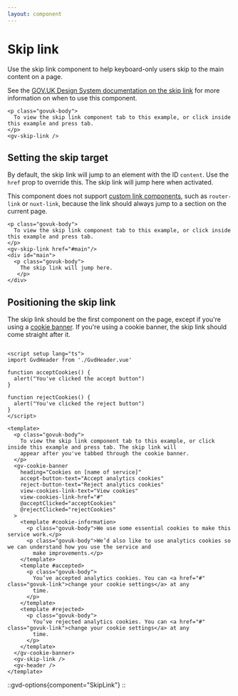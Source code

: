 ```yaml
---
layout: component
---
```


# Skip link

Use the skip link component to help keyboard-only users skip to the main content on a page.

See the [GOV.UK Design System documentation on the skip link](https://design-system.service.gov.uk/components/skip-link/)
for more information on when to use this component.

```vue
<p class="govuk-body">
  To view the skip link component tab to this example, or click inside this example and press tab.
</p>
<gv-skip-link />
```

## Setting the skip target

By default, the skip link will jump to an element with the ID `content`. 
Use the `href` prop to override this. The skip link will jump here when activated. 

This component does not support [custom link components](/get-started/using-router-link-or-nuxt-link), such as
`router-link` or `nuxt-link`, because the link should always jump to a section on the current page.

```vue
<p class="govuk-body">
  To view the skip link component tab to this example, or click inside this example and press tab.
</p>
<gv-skip-link href="#main"/>
<div id="main">
  <p class="govuk-body">
    The skip link will jump here.
   </p>
</div>
```

## Positioning the skip link

The skip link should be the first component on the page, except if you're using a [cookie banner](cookie-banner). If
you're using a cookie banner, the skip link should come straight after it.

```vue

<script setup lang="ts">
import GvdHeader from './GvdHeader.vue'

function acceptCookies() {
  alert("You've clicked the accept button")
}

function rejectCookies() {
  alert("You've clicked the reject button")
}
</script>

<template>
  <p class="govuk-body">
    To view the skip link component tab to this example, or click inside this example and press tab. The skip link will
    appear after you've tabbed through the cookie banner.
  </p>
  <gv-cookie-banner
    heading="Cookies on [name of service]"
    accept-button-text="Accept analytics cookies"
    reject-button-text="Reject analytics cookies"
    view-cookies-link-text="View cookies"
    view-cookies-link-href="#"
    @acceptClicked="acceptCookies"
    @rejectClicked="rejectCookies"
  >
    <template #cookie-information>
      <p class="govuk-body">We use some essential cookies to make this service work.</p>
      <p class="govuk-body">We’d also like to use analytics cookies so we can understand how you use the service and
        make improvements.</p>
    </template>
    <template #accepted>
      <p class="govuk-body">
        You’ve accepted analytics cookies. You can <a href="#" class="govuk-link">change your cookie settings</a> at any
        time.
      </p>
    </template>
    <template #rejected>
      <p class="govuk-body">
        You’ve rejected analytics cookies. You can <a href="#" class="govuk-link">change your cookie settings</a> at any
        time.
      </p>
    </template>
  </gv-cookie-banner>
  <gv-skip-link />
  <gv-header />
</template>
```

::gvd-options{component="SkipLink"}
::